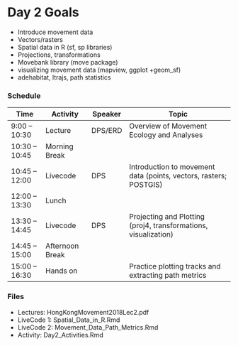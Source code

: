# Day 2 Goals

- Introduce movement data
- Vectors/rasters
- Spatial data in R (sf, sp libraries)
- Projections, transformations
- Movebank library (move package)
- visualizing movement data (mapview, ggplot +geom_sf)
- adehabitat, ltrajs, path statistics

### Schedule
| Time | Activity | Speaker | Topic |
| ------------- | --------------- | --- | ------------------------------------ |
| 9:00 – 10:30 | Lecture | DPS/ERD |   Overview of Movement Ecology and Analyses |
| 10:30 – 10:45 | Morning Break | | |
| 10:45 – 12:00 | Livecode | DPS | Introduction to movement data (points, vectors, rasters; POSTGIS) | 
| 12:00 – 13:30 | Lunch | | |
| 13:30 – 14:45 | Livecode| DPS | Projecting and Plotting (proj4, transformations, visualization) |
| 14:45 – 15:00 | Afternoon Break | | |
| 15:00 – 16:30 | Hands on | | Practice plotting tracks and extracting path metrics |

### Files
- Lectures: HongKongMovement2018Lec2.pdf
- LiveCode 1: Spatial_Data_in_R.Rmd
- LiveCode 2: Movement_Data_Path_Metrics.Rmd
- Activity: Day2_Activities.Rmd